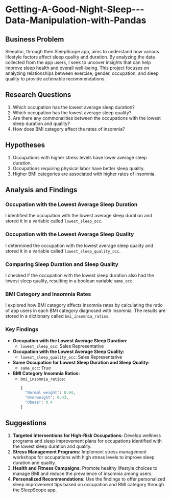 # Getting-A-Good-Night-Sleep---Data-Manipulation-with-Pandas

## Business Problem
SleepInc, through their SleepScope app, aims to understand how various lifestyle factors affect sleep quality and duration. By analyzing the data collected from the app users, I seek to uncover insights that can help improve sleep health and overall well-being. This project focuses on analyzing relationships between exercise, gender, occupation, and sleep quality to provide actionable recommendations.

## Research Questions
1. Which occupation has the lowest average sleep duration?
2. Which occupation has the lowest average sleep quality?
3. Are there any commonalities between the occupations with the lowest sleep duration and quality?
4. How does BMI category affect the rates of insomnia?

## Hypotheses
1. Occupations with higher stress levels have lower average sleep duration.
2. Occupations requiring physical labor have better sleep quality.
3. Higher BMI categories are associated with higher rates of insomnia.

## Analysis and Findings
### Occupation with the Lowest Average Sleep Duration
I identified the occupation with the lowest average sleep duration and stored it in a variable called `lowest_sleep_occ`.

### Occupation with the Lowest Average Sleep Quality
I determined the occupation with the lowest average sleep quality and stored it in a variable called `lowest_sleep_quality_occ`.

### Comparing Sleep Duration and Sleep Quality
I checked if the occupation with the lowest sleep duration also had the lowest sleep quality, resulting in a boolean variable `same_occ`.

### BMI Category and Insomnia Rates
I explored how BMI category affects insomnia rates by calculating the ratio of app users in each BMI category diagnosed with insomnia. The results are stored in a dictionary called `bmi_insomnia_ratios`.

### Key Findings
- **Occupation with the Lowest Average Sleep Duration:** 
  - `lowest_sleep_occ`: Sales Representative
- **Occupation with the Lowest Average Sleep Quality:** 
  - `lowest_sleep_quality_occ`: Sales Representative
- **Same Occupation for Lowest Sleep Duration and Sleep Quality:** 
  - `same_occ`: True
- **BMI Category Insomnia Ratios:**
  - `bmi_insomnia_ratios`: 
    ```python
    {
      "Normal weight": 0.04,
      "Overweight": 0.43,
      "Obese": 0.4
    }
    ```

## Suggestions
1. **Targeted Interventions for High-Risk Occupations:** Develop wellness programs and sleep improvement plans for occupations identified with the lowest sleep duration and quality.
2. **Stress Management Programs:** Implement stress management workshops for occupations with high stress levels to improve sleep duration and quality.
3. **Health and Fitness Campaigns:** Promote healthy lifestyle choices to manage BMI and reduce the prevalence of insomnia among users.
4. **Personalized Recommendations:** Use the findings to offer personalized sleep improvement tips based on occupation and BMI category through the SleepScope app.
